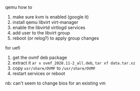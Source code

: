 qemu how to

1. make sure kvm is enabled (google it)
2. install qemu libvirt virt-manager
3. enable the libvirtd virtlogd services
4. add user to the libvirt group
5. reboot (or relog?) to apply group changes

for uefi

1. get the ovmf deb package
2. extract it `ar x ovmf_2020.11-2_all.deb`, `tar xf data.tar.xz`
3. copy `usr/share/OVMF` to `/usr/share/OVMF`
4. restart services or reboot

nb: can't seem to change bios for an existing vm
